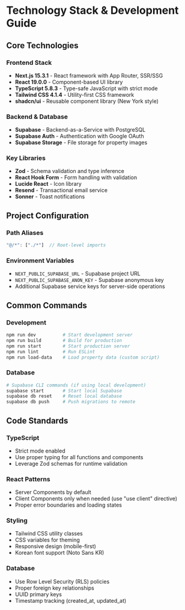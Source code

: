 # Technology Stack & Development Guide

## Core Technologies

### Frontend Stack

- **Next.js 15.3.1** - React framework with App Router, SSR/SSG
- **React 19.0.0** - Component-based UI library
- **TypeScript 5.8.3** - Type-safe JavaScript with strict mode
- **Tailwind CSS 4.1.4** - Utility-first CSS framework
- **shadcn/ui** - Reusable component library (New York style)

### Backend & Database

- **Supabase** - Backend-as-a-Service with PostgreSQL
- **Supabase Auth** - Authentication with Google OAuth
- **Supabase Storage** - File storage for property images

### Key Libraries

- **Zod** - Schema validation and type inference
- **React Hook Form** - Form handling with validation
- **Lucide React** - Icon library
- **Resend** - Transactional email service
- **Sonner** - Toast notifications

## Project Configuration

### Path Aliases

```typescript
"@/*": ["./*"]  // Root-level imports
```

### Environment Variables

- `NEXT_PUBLIC_SUPABASE_URL` - Supabase project URL
- `NEXT_PUBLIC_SUPABASE_ANON_KEY` - Supabase anonymous key
- Additional Supabase service keys for server-side operations

## Common Commands

### Development

```bash
npm run dev          # Start development server
npm run build        # Build for production
npm run start        # Start production server
npm run lint         # Run ESLint
npm run load-data    # Load property data (custom script)
```

### Database

```bash
# Supabase CLI commands (if using local development)
supabase start       # Start local Supabase
supabase db reset    # Reset local database
supabase db push     # Push migrations to remote
```

## Code Standards

### TypeScript

- Strict mode enabled
- Use proper typing for all functions and components
- Leverage Zod schemas for runtime validation

### React Patterns

- Server Components by default
- Client Components only when needed (use "use client" directive)
- Proper error boundaries and loading states

### Styling

- Tailwind CSS utility classes
- CSS variables for theming
- Responsive design (mobile-first)
- Korean font support (Noto Sans KR)

### Database

- Use Row Level Security (RLS) policies
- Proper foreign key relationships
- UUID primary keys
- Timestamp tracking (created_at, updated_at)
